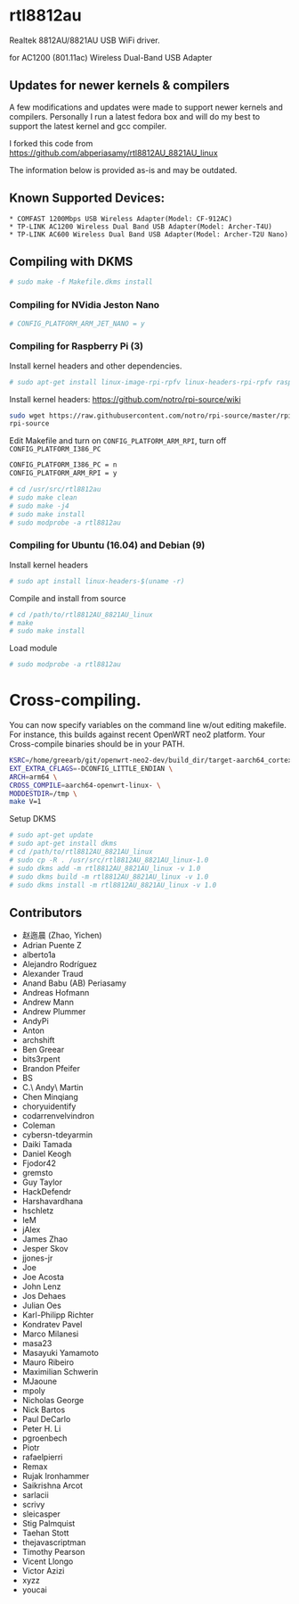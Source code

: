 # rtl8812au

Realtek 8812AU/8821AU USB WiFi driver.

for AC1200 (801.11ac) Wireless Dual-Band USB Adapter

## Updates for newer kernels & compilers

A few modifications and updates were made to support newer kernels and compilers.
Personally I run a latest fedora box and will do my best to support the latest
kernel and gcc compiler.

I forked this code from https://github.com/abperiasamy/rtl8812AU_8821AU_linux

The information below is provided as-is and may be outdated.

## Known Supported Devices:

```
* COMFAST 1200Mbps USB Wireless Adapter(Model: CF-912AC)
* TP-LINK AC1200 Wireless Dual Band USB Adapter(Model: Archer-T4U)
* TP-LINK AC600 Wireless Dual Band USB Adapter(Model: Archer-T2U Nano)
```

## Compiling with DKMS

```sh
# sudo make -f Makefile.dkms install
```

### Compiling for NVidia Jeston Nano

```sh
# CONFIG_PLATFORM_ARM_JET_NANO = y
```

### Compiling for Raspberry Pi (3)

Install kernel headers and other dependencies.

```sh
# sudo apt-get install linux-image-rpi-rpfv linux-headers-rpi-rpfv raspberrypi-kernel-headers dkms build-essential bc
```

Install kernel headers: https://github.com/notro/rpi-source/wiki

```sh
sudo wget https://raw.githubusercontent.com/notro/rpi-source/master/rpi-source -O /usr/local/bin/rpi-source && sudo chmod +x /usr/local/bin/rpi-source && /usr/local/bin/rpi-source -q --tag-update
rpi-source
```

Edit Makefile and turn on ``CONFIG_PLATFORM_ARM_RPI``, turn off ``CONFIG_PLATFORM_I386_PC``

```sh
CONFIG_PLATFORM_I386_PC = n
CONFIG_PLATFORM_ARM_RPI = y
```

```sh
# cd /usr/src/rtl8812au
# sudo make clean
# sudo make -j4
# sudo make install
# sudo modprobe -a rtl8812au
```

### Compiling for Ubuntu (16.04) and Debian (9)

Install kernel headers 

```sh
# sudo apt install linux-headers-$(uname -r)
```

Compile and install from source

```sh
# cd /path/to/rtl8812AU_8821AU_linux
# make
# sudo make install
```

Load module

```sh
# sudo modprobe -a rtl8812au
```

#  Cross-compiling.

You can now specify variables on the command line w/out editing makefile.
For instance, this builds against recent OpenWRT neo2 platform.
Your Cross-compile binaries should be in your PATH.

```sh
KSRC=/home/greearb/git/openwrt-neo2-dev/build_dir/target-aarch64_cortex-a53_musl/linux-sunxi_cortexa53/linux-4.14.78 \
EXT_EXTRA_CFLAGS=-DCONFIG_LITTLE_ENDIAN \
ARCH=arm64 \
CROSS_COMPILE=aarch64-openwrt-linux- \
MODDESTDIR=/tmp \
make V=1
```

Setup DKMS

```sh
# sudo apt-get update
# sudo apt-get install dkms
# cd /path/to/rtl8812AU_8821AU_linux
# sudo cp -R . /usr/src/rtl8812AU_8821AU_linux-1.0
# sudo dkms add -m rtl8812AU_8821AU_linux -v 1.0
# sudo dkms build -m rtl8812AU_8821AU_linux -v 1.0
# sudo dkms install -m rtl8812AU_8821AU_linux -v 1.0
```

## Contributors
<!-- DO NOT EDIT - CONTRIBUTORS.md is autogenerated from git commit log by contributors.sh script. -->

- 赵迤晨 (Zhao, Yichen) 
- Adrian Puente Z 
- alberto1a 
- Alejandro Rodríguez 
- Alexander Traud 
- Anand Babu (AB) Periasamy 
- Andreas Hofmann 
- Andrew Mann 
- Andrew Plummer 
- AndyPi 
- Anton 
- archshift 
- Ben Greear 
- bits3rpent 
- Brandon Pfeifer 
- BS 
- C.\ Andy\ Martin 
- Chen Minqiang 
- choryuidentify 
- codarrenvelvindron 
- Coleman 
- cybersn-tdeyarmin 
- Daiki Tamada 
- Daniel Keogh 
- Fjodor42 
- gremsto 
- Guy Taylor 
- HackDefendr 
- Harshavardhana 
- hschletz 
- IeM 
- jAlex 
- James Zhao 
- Jesper Skov 
- jjones-jr 
- Joe 
- Joe Acosta 
- John Lenz 
- Jos Dehaes 
- Julian Oes 
- Karl-Philipp Richter 
- Kondratev Pavel 
- Marco Milanesi 
- masa23 
- Masayuki Yamamoto 
- Mauro Ribeiro 
- Maximilian Schwerin 
- MJaoune 
- mpoly 
- Nicholas George 
- Nick Bartos 
- Paul DeCarlo 
- Peter H. Li 
- pgroenbech 
- Piotr 
- rafaelpierri 
- Remax 
- Rujak Ironhammer 
- Saikrishna Arcot 
- sarlacii 
- scrivy 
- sleicasper 
- Stig Palmquist 
- Taehan Stott 
- thejavascriptman 
- Timothy Pearson 
- Vicent Llongo 
- Victor Azizi 
- xyzz 
- youcai 

